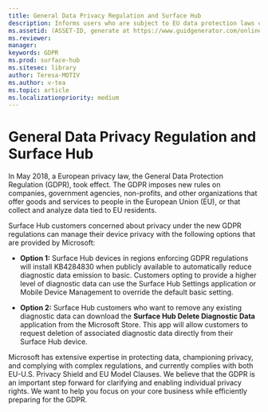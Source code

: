 ```yaml
---
title: General Data Privacy Regulation and Surface Hub
description: Informs users who are subject to EU data protection laws of their options regarding how to delete or restrict diagnostic data produced by Surface Hub.
ms.assetid: (ASSET-ID, generate at https://www.guidgenerator.com/online-guid-generator.aspx)
ms.reviewer: 
manager: 
keywords: GDPR
ms.prod: surface-hub
ms.sitesec: library
author: Teresa-MOTIV
ms.author: v-tea
ms.topic: article
ms.localizationpriority: medium
---
```


# General Data Privacy Regulation and Surface Hub

In May 2018, a European privacy law, the General Data Protection Regulation (GDPR), took effect. The GDPR imposes new rules on companies, government agencies, non-profits, and other organizations that offer goods and services to people in the European Union (EU), or that collect and analyze data tied to EU residents.

Surface Hub customers concerned about privacy under the new GDPR regulations can manage their device privacy with the following options that are provided by Microsoft:

* **Option 1:** Surface Hub devices in regions enforcing GDPR regulations will install KB4284830 when publicly available to automatically reduce diagnostic data emission to basic. Customers opting to provide a higher level of diagnostic data can use the Surface Hub Settings application or Mobile Device Management to override the default basic setting.

* **Option 2:** Surface Hub customers who want to remove any existing diagnostic data can download the **Surface Hub Delete Diagnostic Data** application from the Microsoft Store. This app will allow customers to request deletion of associated diagnostic data directly from their Surface Hub device.

Microsoft has extensive expertise in protecting data, championing privacy, and complying with complex regulations, and currently complies with both EU-U.S. Privacy Shield and EU Model Clauses. We believe that the GDPR is an important step forward for clarifying and enabling individual privacy rights. We want to help you focus on your core business while efficiently preparing for the GDPR.

